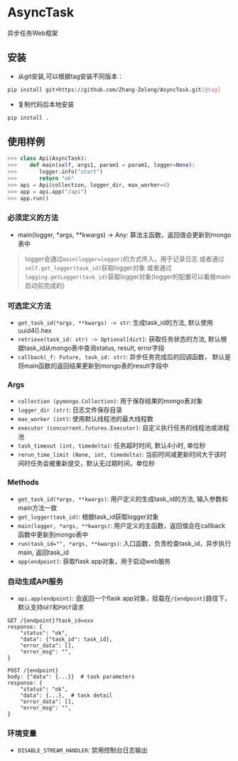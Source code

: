 # AsyncTask

异步任务Web框架

## 安装

- 从git安装,可以根据tag安装不同版本：

```bash
pip install git+https://github.com/Zhang-Zelong/AsyncTask.git[@tag]
```

- 复制代码后本地安装

``` bash
pip install .
```

## 使用样例

```python
>>> class Api(AsyncTask):
>>>    def main(self, args1, param1 = param1, logger=None):
>>>       logger.info("start")
>>>       return "ok"
>>> api = Api(collection, logger_dir, max_worker=4)
>>> app = api.app("/api")
>>> app.run()
```

### 必须定义的方法

- main(logger, *args, **kwargs) -> Any: 算法主函数，返回值会更新到mongo表中

> logger会通过`main(logger=logger)`的方式传入，用于记录日志
> 或者通过`self.get_logger(task_id)`获取logger对象
> 或者通过`logging.getLogger(task_id)`获取logger对象(logger的配置可以看做main启动前完成的)

### 可选定义方法

- `get_task_id(*args, **kwargs) -> str`: 生成task_id的方法, 默认使用uuid4().hex
- `retrieve(task_id: str) -> Optional[dict]`: 获取任务状态的方法, 默认根据task_id从mongo表中查询status, result, error字段
- `callback(_f: Future, task_id: str)`: 异步任务完成后的回调函数， 默认是将main函数的返回结果更新到mongo表的result字段中

### Args

- `collection (pymongo.Collection)`: 用于保存结果的mongo表对象
- `logger_dir (str)`: 日志文件保存目录
- `max_worker (int)`: 使用默认线程池的最大线程数
- `executor (concurrent.futures.Executor)`: 自定义执行任务的线程池或进程池
- `task_timeout (int, timedelta)`: 任务超时时间, 默认4小时, 单位秒
- `rerun_time_limit (None, int, timedelta)`: 当前时间减更新时间大于该时间时任务会被重新提交，默认无过期时间，单位秒

### Methods

- `get_task_id(*args, **kwargs)`: 用户定义的生成task_id的方法, 输入参数和main方法一致
- `get_logger(task_id)`: 根据task_id获取logger对象
- `main(logger, *args, **kwargs)`: 用户定义的主函数，返回值会在callback函数中更新到mongo表中
- `run(task_id="", *args, **kwargs)`: 入口函数，负责检查task_id，异步执行main, 返回task_id
- `app(endpoint)`: 获取flask app对象，用于启动web服务

### 自动生成API服务

- `api.app(endpoint)`: 会返回一个flask app对象，挂载在`/{endpoint}`路径下，默认支持`GET`和`POST`请求

```api
GET /{endpoint}?task_id=xxx
response: {
    "status": "ok",
    "data": {"task_id": task_id},
    "error_data": [],
    "error_msg": "",
}

POST /{endpoint}
body: {"data": {...}}  # task parameters
response: {
    "status": "ok",
    "data": {...},  # task detail
    "error_data": [],
    "error_msg": "",
}
```

### 环境变量

- `DISABLE_STREAM_HANDLER`: 禁用控制台日志输出
